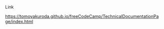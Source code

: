 <p>Link</p>
<a href="https://tomoyakuroda.github.io/freeCodeCamp/TechnicalDocumentationPage/index.html">https://tomoyakuroda.github.io/freeCodeCamp/TechnicalDocumentationPage/index.html</a>